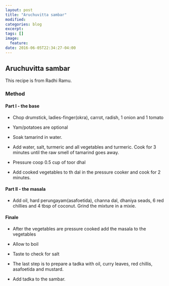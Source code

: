 ```yaml
---
layout: post
title: "Aruchuvitta sambar"
modified:
categories: blog
excerpt:
tags: []
image:
  feature:
date: 2016-06-05T22:34:27-04:00
---
```

## Aruchuvitta sambar

This recipe is from Radhi Ramu.

### Method

#### Part I - the base

- Chop drumstick, ladies-finger(okra), carrot, radish, 1 onion and 1 tomato

- Yam/potatoes are optional

- Soak tamarind in water.

- Add water, salt, turmeric and all vegetables and turmeric. Cook for 3 minutes
until the raw smell of tamarind goes away.

- Pressure coop 0.5 cup of toor dhal

- Add cooked vegetables to th dal in the pressure cooker and cook for 2 minutes.

#### Part II - the masala

- Add oil, hard perungayam(asafoetida), channa dal, dhaniya seads, 6 red chillies
and 4 tbsp of coconut. Grind the mixture in a mixie.

#### Finale

- After the vegetables are pressure cooked add the masala to the vegetables

- Allow to boil

- Taste to check for salt

- The last step is to prepare a tadka with oil, curry leaves, red chillis, asafoetida and mustard.

- Add tadka to the sambar.
